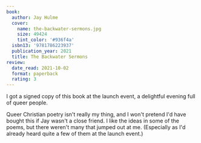```yaml
---
book:
  author: Jay Hulme
  cover:
    name: the-backwater-sermons.jpg
    size: 49424
    tint_color: '#936f4a'
  isbn13: '9781786223937'
  publication_year: 2021
  title: The Backwater Sermons
review:
  date_read: 2021-10-02
  format: paperback
  rating: 3
---
```


I got a signed copy of this book at the launch event, a delightful evening full of queer people.

Queer Christian poetry isn't really my thing, and I won't pretend I'd have bought this if Jay wasn't a close friend.
I like the ideas in some of the poems, but there weren't many that jumped out at me.
(Especially as I'd already heard quite a few of them at the launch event.)